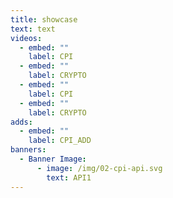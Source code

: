 ```yaml
---
title: showcase
text: text
videos:
  - embed: ""
    label: CPI
  - embed: ""
    label: CRYPTO
  - embed: ""
    label: CPI
  - embed: ""
    label: CRYPTO
adds:
  - embed: ""
    label: CPI_ADD
banners:
  - Banner Image:
      - image: /img/02-cpi-api.svg
        text: API1
---
```

